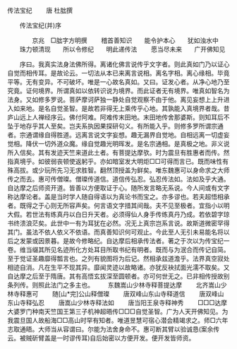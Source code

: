   传法宝纪
　　唐 杜朏撰




　　传法宝纪(并)序

　　　　京兆　□朏字方明撰
　　稽首善知识　　能令护本心　　犹如浊水中
　　珠力顿清现　　所以令修纪　　明此递传法
　　愿当尽未来　　广开佛知见

　　序曰。我真实法身法佛所得。离诸化佛言说传乎文字者。则此真如门乃以证心自觉而相传耳。是故论云。一切法从本已来离言说相。离名字相。离心缘相。毕竟平等。无有变异。不可破坏。唯是一心故名真如。又曰。证发心者。从净心地乃至究竟。证何境界。所谓真如以依转识说为境界。而此证者无有境界。唯真如智名为法身。又如修多罗说。菩萨摩诃萨独一静处自觉观察不由于他。离见妄想上上升进入如来地。是名自觉圣智。是故若非得无上乘传乎心地。其孰能入真境界者哉。昔庐山远上人禅经序云。佛付阿难。阿难传末田地。末田地传舍那婆斯。则知耳后不坠于地存乎其人至矣。岂夫系执因果探研句义。有所能入乎。则修多罗所谓宗通者。宗通谓缘自得胜道。远离言说文字妄想。趣无漏界自觉地。自相远离一切虚妄觉相。降伏一切外道众魔。缘自觉趣光明晖发。是名宗通相。是真极之地。非义说所入信矣。其有发迹天竺来道此土者。有菩提达摩欤。时为震旦有胜惠者而传。然指真境乎。如彼弱丧顿使返躬乎。亦如暗室发大明炬□□可得而言已。既而味性有殊高拔。或少玩所先习无求胜智。翻然顶授盖为鲜矣。唯东魏惠可以身命求之大师传之而去。惠可传僧璨。僧璨传道信。道信传弘忍。弘忍传法如。法如及乎大通。自达摩之后师资开道。皆善以方便取证于心。随所发言略无系说。今人间或有文字称达摩论者。盖是当时学人随自得语以为真论书而宝之。亦多谬也。若夫超悟相承者。既得之于心则无所容声矣。何言语文字措其间哉。夫不见至极者。宜指小以明大假。若世法有练真丹以白日升天者。必须得仙人身手传练真丹乃成。若依碧字琼书终溃浪茫矣。此世中一有为耳犹在必然。况无上真宗岂系言说。故斯道微密罕得其门。虽法不依人依义不依语。而真善知识何可观止。今此至人无引未易能名将以后之发蒙或因景暮。是故今修略纪。自达摩后相承传法者。著之于次以为传宝纪一卷。维当缀其所见名迹所化方处耳目所取书纪有明者。既而与为泯合而传记自简。至于觉证圣趣靡得瓢言也。之列有貌图将为后记。然相承兹道澹乎。法界真空寂处相迹自消。凡在生平不现其异。靡闻灵迹以故略诸。亦犹反袂拭面光濡不取矣。又自达摩之后至于隋唐。其有高悟玄拔深至圆顿者。亦可何世无之。已非相传授故别条列传。则照此法门之多主也。
　　东魏嵩山少林寺释菩提达摩
　　北齐嵩山少林寺释惠可
　　随[山*完]公山释僧璨
　　唐双峰山东山寺释道信
　　唐双峰山东山寺释弘忍
　　唐嵩山少林寺释法如
　　唐当阳王泉寺释神秀
　　□□□达摩大婆罗门种南天竺国王第三子机神超晤传□□□自觉圣智。广为人天开佛知见。为我震旦国人故船海□□高山时罕有知者。唯道昱慧可宿心潜会精竭求之。师□六年志取通晤。大师当从容谓曰。尔能为法舍身命不。惠可断其臂以验诚恳(案余传云。被贼斫臂盖是一时谬传耳)自后始密以方便开发。便开发皆师资。

